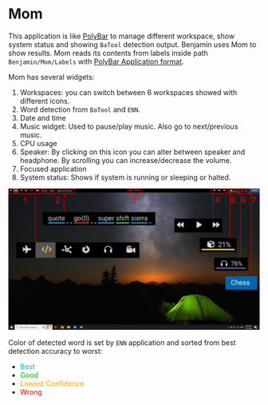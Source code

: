 # Mom

This application is like [PolyBar](https://github.com/polybar/polybar) to manage different workspace, show system status and showing `BaTool` detection output. Benjamin uses Mom to show results. Mom reads its contents from labels inside path `Benjamin/Mom/Labels` with [PolyBar Application format](https://github.com/polybar/polybar/wiki/Formatting). 

Mom has several widgets:

1. Workspaces: you can switch between 6 workspaces showed with different icons.
2. Word detection from `BaTool` and `ENN`.
3. Date and time
4. Music widget: Used to pause/play music. Also go to next/previous music.
5. CPU usage
6. Speaker: By clicking on this icon you can alter between speaker and headphone. By scrolling you can increase/decrease the volume.
7. Focused application
7. System status: Shows if system is running or sleeping or halted.

![Mom](img/mom.png)

Color of detected word is set by `ENN` application and sorted from best detection accuracy to worst:

* <span style="color:#00b8d7">Best</span>
* <span style="color:#10b100">Good</span>
* <span style="color:Orange">Lowest Confidence</span>
* <span style="color:#f00">Wrong</span>